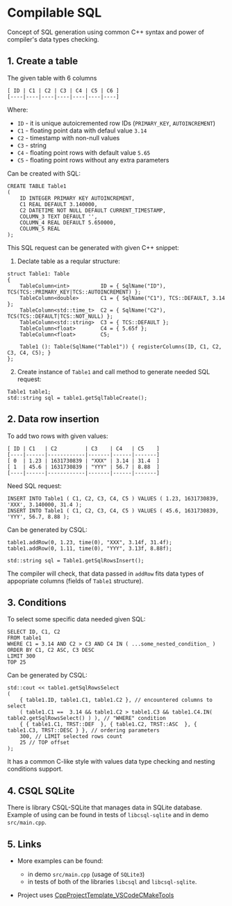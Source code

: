 # Compilable SQL
Concept of SQL generation using common C++ syntax and power of compiler's data types checking.

## 1. Create a table

The given table with 6 columns
```
[ ID | C1 | C2 | C3 | C4 | C5 | C6 ]
[----|----|----|----|----|----|----]
```

Where:
* `ID` - it is unique autoicremented row IDs (`PRIMARY_KEY`, `AUTOINCREMENT`)
* `C1` - floating point data with defaul value `3.14`
* `C2` - timestamp with non-null values
* `C3` - string
* `C4` - floating point rows with default value `5.65`
* `C5` - floating point rows without any extra parameters

Can be created with SQL:
```
CREATE TABLE Table1
(
    ID INTEGER PRIMARY KEY AUTOINCREMENT,
    C1 REAL DEFAULT 3.140000,
    C2 DATETIME NOT NULL DEFAULT CURRENT_TIMESTAMP,
    COLUMN_3 TEXT DEFAULT '',
    COLUMN_4 REAL DEFAULT 5.650000,
    COLUMN_5 REAL
);
```

This SQL request can be generated with given C++ snippet:
1. Declate table as a reqular structure:
```
struct Table1: Table
{
    TableColumn<int>          ID = { SqlName("ID"), TCS(TCS::PRIMARY_KEY|TCS::AUTOINCREMENT) };
    TableColumn<double>       C1 = { SqlName("C1"), TCS::DEFAULT, 3.14 };
    TableColumn<std::time_t>  C2 = { SqlName("C2"), TCS(TCS::DEFAULT|TCS::NOT_NULL) };
    TableColumn<std::string>  C3 = { TCS::DEFAULT };
    TableColumn<float>        C4 = { 5.65f };
    TableColumn<float>        C5;

    Table1 (): Table(SqlName("Table1")) { registerColumns(ID, C1, C2, C3, C4, C5); }
};
```
2. Create instance of `Table1` and call method to generate needed SQL request:
```
Table1 table1;
std::string sql = table1.getSqlTableCreate();
```

## 2. Data row insertion

To add two rows with given values:
```
[ ID | C1   | C2         | C3    | C4   | C5    ]
[----|------|------------|-------|------|-------]
[ 0  | 1.23 | 1631730839 | "XXX" | 3.14 | 31.4  ]
[ 1  | 45.6 | 1631730839 | "YYY" | 56.7 | 8.88  ]
[----|------|------------|-------|------|-------]
```

Need SQL request:
```
INSERT INTO Table1 ( C1, C2, C3, C4, C5 ) VALUES ( 1.23, 1631730839, 'XXX', 3.140000, 31.4 );
INSERT INTO Table1 ( C1, C2, C3, C4, C5 ) VALUES ( 45.6, 1631730839, 'YYY', 56.7, 8.88 );
```

Can be generated by CSQL:
```
table1.addRow(0, 1.23, time(0), "XXX", 3.14f, 31.4f);
table1.addRow(0, 1.11, time(0), "YYY", 3.13f, 8.88f);

std::string sql = Table1.getSqlRowsInsert();
```
The compiler will check, that data passed in `addRow` fits data types of appopriate columns (fields of `Table1` structure).

## 3. Conditions

To select some specific data needed given SQL:
```
SELECT ID, C1, C2
FROM table1
WHERE C1 = 3.14 AND C2 > C3 AND C4 IN ( ...some_nested_condition_ )
ORDER BY C1, C2 ASC, C3 DESC
LIMIT 300
TOP 25
```

Can be generated by CSQL:
```
std::cout << table1.getSqlRowsSelect
(
    { table1.ID, table1.C1, table1.C2 }, // encountered columns to select
    ( table1.C1 ==  3.14 && table1.C2 > table1.C3 && table1.C4.IN( table2.getSqlRowsSelect() ) ), // "WHERE" condition
    { { table1.C1, TRST::DEF  }, { table1.C2, TRST::ASC  }, { table1.C3, TRST::DESC } }, // ordering parameters
    300, // LIMIT selected rows count
    25 // TOP offset
);
```
It has a common C-like style with values data type checking and nesting conditions support.

## 4. CSQL SQLite

There is library CSQL-SQLite that manages data in SQLite database.
Example of using can be found in tests of `libcsql-sqlite` and in demo `src/main.cpp`.

## 5. Links

* More examples can be found:
  * in demo `src/main.cpp` (usage of `SQLite3`) 
  * in tests of both of the libraries `libcsql` and `libcsql-sqlite`.

* Project uses [CppProjectTemplate_VSCodeCMakeTools](https://github.com/R3D9477/CppProjectTemplate_VSCodeCMakeTools)
